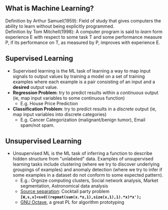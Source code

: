 ## What is Machine Learning?
Definition by Arthur Samuel(1959): Field of study that gives computers the ability to learn without being explicitly programmed.  
Definition by Tom Mitchell(1998): A computer program is said to *learn* form experience E with
respect to some task T and some performance measure P, if its performance on T, as measured by P,
improves with experience E.


## Supervised Learning
- Supervised learning is the ML task of learning a way to map input signals to output values by training a model on a set of training examples where each example is a pair consisting of an input and a __desired__ output value.
- **Regression Problem**: try to predict results within a *continuous* output (ie, map input variables to some continuous function)
    - E.g. House Price Prediction
- **Classification Problem**:  try to predict results in a *discrete* output (ie, map input variables into discrete categories)
    - E.g. Cancer Categorization (malignant/benign tumor), Email spam/not spam.

## Unsupervised Learning
- Unsupervised ML is the ML task of inferring a function to describe hidden structure from "unlabeled" data. Examples of unsupervised learning tasks include clustering (where we try to discover underlying groupings of examples) and anomaly detection (where we try to infer if some examples in a dataset do not conform to some expected pattern).
    - E.g.: Orgnize computing clusters, Social network analysis, Market segmentation, Astronomical
      data analysis
    - [Source separation](https://en.wikipedia.org/wiki/Source_separation): Cocktail party problem 
**`[W,s,v]=svd((repmat(sum(x.*x,1),size(x,1),1).*x)*x');`**  
    - [GNU Octave](https://www.gnu.org/software/octave/), a great PL for algorithm prototyping
